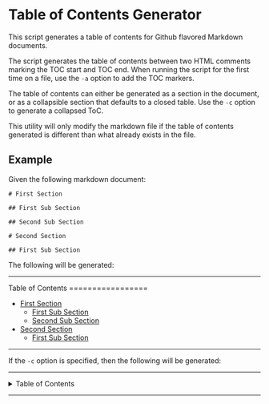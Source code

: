 # Table of Contents Generator

This script generates a table of contents for Github flavored Markdown documents. 

The script generates the table of contents between two HTML comments marking the TOC start and TOC end. When running the script for the first time on a file, use the `-a` option to add the TOC markers. 

The table of contents can either be generated as a section in the document, or as a collapsible section that defaults to a closed table. Use the `-c` option to generate a collapsed ToC.

This utility will only modify the markdown file if the table of contents generated is different than what already exists in the file.

## Example


Given the following markdown document:

```
# First Section

## First Sub Section

## Second Sub Section

# Second Section

## First Sub Section

```

The following will be generated:

<hr>
Table of Contents
=================

  * [First Section](#)
    * [First Sub Section](#)
    * [Second Sub Section](#)
  * [Second Section](#)
    * [First Sub Section](#)
<hr>

If the `-c` option is specified, then the following will be generated:

<hr>
<details>
  <summary>Table of Contents</summary>

  * [First Section](#)
    * [First Sub Section](#)
    * [Second Sub Section](#)
  * [Second Section](#)
    * [First Sub Section](#)

</details>
<hr>
